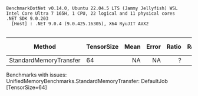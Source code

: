 ```

BenchmarkDotNet v0.14.0, Ubuntu 22.04.5 LTS (Jammy Jellyfish) WSL
Intel Core Ultra 7 165H, 1 CPU, 22 logical and 11 physical cores
.NET SDK 9.0.203
  [Host] : .NET 9.0.4 (9.0.425.16305), X64 RyuJIT AVX2


```
| Method                 | TensorSize | Mean | Error | Ratio | RatioSD | Alloc Ratio |
|----------------------- |----------- |-----:|------:|------:|--------:|------------:|
| StandardMemoryTransfer | 64         |   NA |    NA |     ? |       ? |           ? |

Benchmarks with issues:
  UnifiedMemoryBenchmarks.StandardMemoryTransfer: DefaultJob [TensorSize=64]
